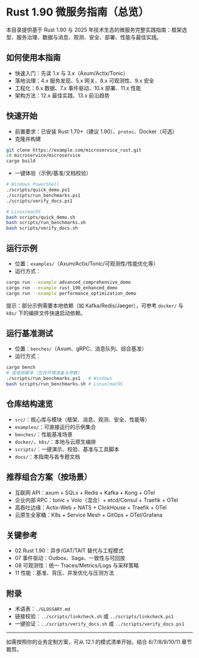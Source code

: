 # Rust 1.90 微服务指南（总览）

本目录提供基于 Rust 1.90 与 2025 年技术生态的微服务完整实践指南：框架选型、服务治理、数据与消息、观测、安全、部署、性能与最佳实践。

## 如何使用本指南

- 快速入门：先读 1.x 与 3.x（Axum/Actix/Tonic）
- 落地治理：4.x 服务发现、5.x 网关、8.x 可观测性、9.x 安全
- 工程化：6.x 数据、7.x 事件驱动、10.x 部署、11.x 性能
- 架构方法：12.x 最佳实践、13.x 前沿趋势

## 快速开始

- 前置要求：已安装 Rust 1.70+（建议 1.90）、`protoc`、Docker（可选）
- 克隆并构建

```bash
git clone https://example.com/microservice_rust.git
cd microservice/microservice
cargo build
```

- 一键体验（示例/基准/文档校验）

```bash
# Windows PowerShell
./scripts/quick_demo.ps1
./scripts/run_benchmarks.ps1
./scripts/verify_docs.ps1

# Linux/macOS
bash scripts/quick_demo.sh
bash scripts/run_benchmarks.sh
bash scripts/verify_docs.sh
```

## 运行示例

- 位置：`examples/`（Axum/Actix/Tonic/可观测性/性能优化等）
- 运行方式：

```bash
cargo run --example advanced_comprehensive_demo
cargo run --example rust_190_enhanced_demo
cargo run --example performance_optimization_demo
```

提示：部分示例需要本地依赖（如 Kafka/Redis/Jaeger），可参考 `docker/` 与 `k8s/` 下的编排文件快速启动依赖。

## 运行基准测试

- 位置：`benches/`（Axum、gRPC、消息队列、综合基准）
- 运行方式：

```bash
cargo bench
# 或使用脚本（包含环境准备与参数）
./scripts/run_benchmarks.ps1   # Windows
bash scripts/run_benchmarks.sh # Linux/macOS
```

## 仓库结构速览

- `src/`：核心库与模块（框架、消息、观测、安全、性能等）
- `examples/`：可直接运行的示例集合
- `benches/`：性能基准场景
- `docker/`、`k8s/`：本地与云原生编排
- `scripts/`：一键演示、校验、基准与工具脚本
- `docs/`：本指南与各专题文档

## 推荐组合方案（按场景）

- 互联网 API：axum + SQLx + Redis + Kafka + Kong + OTel
- 企业内部 RPC：tonic + Volo（混合）+ etcd/Consul + Traefik + OTel
- 高吞吐边缘：Actix-Web + NATS + ClickHouse + Traefik + OTel
- 云原生全家桶：K8s + Service Mesh + GitOps + OTel/Grafana

## 关键参考

- 02 Rust 1.90：异步/GAT/TAIT 替代与工程模式
- 07 事件驱动：Outbox、Saga、一致性与可回放
- 08 可观测性：统一 Traces/Metrics/Logs 与采样策略
- 11 性能：基准、背压、并发优化与压测方法

## 附录

- 术语表：`./GLOSSARY.md`
- 链接校验：`../scripts/linkcheck.sh` 或 `../scripts/linkcheck.ps1`
- 一键验证：`../scripts/verify_docs.sh` 或 `../scripts/verify_docs.ps1`

---

如需按照你的业务定制方案，可从 12.1 的模式清单开始，结合 6/7/8/9/10/11 章节裁剪。
